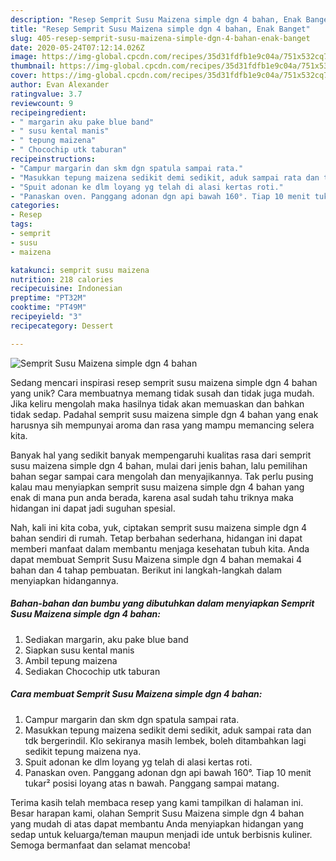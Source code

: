 ```yaml
---
description: "Resep Semprit Susu Maizena simple dgn 4 bahan, Enak Banget"
title: "Resep Semprit Susu Maizena simple dgn 4 bahan, Enak Banget"
slug: 405-resep-semprit-susu-maizena-simple-dgn-4-bahan-enak-banget
date: 2020-05-24T07:12:14.026Z
image: https://img-global.cpcdn.com/recipes/35d31fdfb1e9c04a/751x532cq70/semprit-susu-maizena-simple-dgn-4-bahan-foto-resep-utama.jpg
thumbnail: https://img-global.cpcdn.com/recipes/35d31fdfb1e9c04a/751x532cq70/semprit-susu-maizena-simple-dgn-4-bahan-foto-resep-utama.jpg
cover: https://img-global.cpcdn.com/recipes/35d31fdfb1e9c04a/751x532cq70/semprit-susu-maizena-simple-dgn-4-bahan-foto-resep-utama.jpg
author: Evan Alexander
ratingvalue: 3.7
reviewcount: 9
recipeingredient:
- " margarin aku pake blue band"
- " susu kental manis"
- " tepung maizena"
- " Chocochip utk taburan"
recipeinstructions:
- "Campur margarin dan skm dgn spatula sampai rata."
- "Masukkan tepung maizena sedikit demi sedikit, aduk sampai rata dan tdk bergerindil. Klo sekiranya masih lembek, boleh ditambahkan lagi sedikit tepung maizena nya."
- "Spuit adonan ke dlm loyang yg telah di alasi kertas roti."
- "Panaskan oven. Panggang adonan dgn api bawah 160°. Tiap 10 menit tukar² posisi loyang atas n bawah. Panggang sampai matang."
categories:
- Resep
tags:
- semprit
- susu
- maizena

katakunci: semprit susu maizena 
nutrition: 218 calories
recipecuisine: Indonesian
preptime: "PT32M"
cooktime: "PT49M"
recipeyield: "3"
recipecategory: Dessert

---
```



![Semprit Susu Maizena simple dgn 4 bahan](https://img-global.cpcdn.com/recipes/35d31fdfb1e9c04a/751x532cq70/semprit-susu-maizena-simple-dgn-4-bahan-foto-resep-utama.jpg)

Sedang mencari inspirasi resep semprit susu maizena simple dgn 4 bahan yang unik? Cara membuatnya memang tidak susah dan tidak juga mudah. Jika keliru mengolah maka hasilnya tidak akan memuaskan dan bahkan tidak sedap. Padahal semprit susu maizena simple dgn 4 bahan yang enak harusnya sih mempunyai aroma dan rasa yang mampu memancing selera kita.



Banyak hal yang sedikit banyak mempengaruhi kualitas rasa dari semprit susu maizena simple dgn 4 bahan, mulai dari jenis bahan, lalu pemilihan bahan segar sampai cara mengolah dan menyajikannya. Tak perlu pusing kalau mau menyiapkan semprit susu maizena simple dgn 4 bahan yang enak di mana pun anda berada, karena asal sudah tahu triknya maka hidangan ini dapat jadi suguhan spesial.


Nah, kali ini kita coba, yuk, ciptakan semprit susu maizena simple dgn 4 bahan sendiri di rumah. Tetap berbahan sederhana, hidangan ini dapat memberi manfaat dalam membantu menjaga kesehatan tubuh kita. Anda dapat membuat Semprit Susu Maizena simple dgn 4 bahan memakai 4 bahan dan 4 tahap pembuatan. Berikut ini langkah-langkah dalam menyiapkan hidangannya.

<!--inarticleads1-->

##### Bahan-bahan dan bumbu yang dibutuhkan dalam menyiapkan Semprit Susu Maizena simple dgn 4 bahan:

1. Sediakan  margarin, aku pake blue band
1. Siapkan  susu kental manis
1. Ambil  tepung maizena
1. Sediakan  Chocochip utk taburan




<!--inarticleads2-->

##### Cara membuat Semprit Susu Maizena simple dgn 4 bahan:

1. Campur margarin dan skm dgn spatula sampai rata.
1. Masukkan tepung maizena sedikit demi sedikit, aduk sampai rata dan tdk bergerindil. Klo sekiranya masih lembek, boleh ditambahkan lagi sedikit tepung maizena nya.
1. Spuit adonan ke dlm loyang yg telah di alasi kertas roti.
1. Panaskan oven. Panggang adonan dgn api bawah 160°. Tiap 10 menit tukar² posisi loyang atas n bawah. Panggang sampai matang.




Terima kasih telah membaca resep yang kami tampilkan di halaman ini. Besar harapan kami, olahan Semprit Susu Maizena simple dgn 4 bahan yang mudah di atas dapat membantu Anda menyiapkan hidangan yang sedap untuk keluarga/teman maupun menjadi ide untuk berbisnis kuliner. Semoga bermanfaat dan selamat mencoba!

